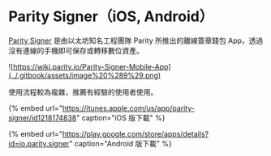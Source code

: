 # Parity Signer（iOS, Android）

[Parity Signer](https://wiki.parity.io/Parity-Signer-Mobile-App) 是由以太坊知名工程團隊 Parity 所推出的離線簽章錢包 App，透過沒有連線的手機即可保存或轉移數位資產。

![https://wiki.parity.io/Parity-Signer-Mobile-App](../.gitbook/assets/image%20%289%29.png)

使用流程較為複雜，推薦有經驗的使用者使用。

{% embed url="https://itunes.apple.com/us/app/parity-signer/id1218174838" caption="iOS 版下載" %}

{% embed url="https://play.google.com/store/apps/details?id=io.parity.signer" caption="Android 版下載" %}



